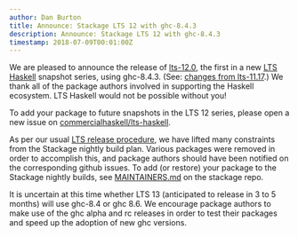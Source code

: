 ```yaml
---
author: Dan Burton
title: Announce: Stackage LTS 12 with ghc-8.4.3
description: Announce: Stackage LTS 12 with ghc-8.4.3
timestamp: 2018-07-09T00:01:00Z
---
```


We are pleased to announce the release of
[lts-12.0](https://www.stackage.org/lts-12.0),
the first in a new
[LTS Haskell](https://github.com/commercialhaskell/lts-haskell#readme)
snapshot series, using ghc-8.4.3.
(See: [changes from lts-11.17](https://www.stackage.org/diff/lts-11.17/lts-12.0).)
We thank all of the package authors involved in supporting
the Haskell ecosystem. LTS Haskell would not be possible without you!

To add your package to future snapshots in the LTS 12 series,
please open a new issue on
[commercialhaskell/lts-haskell](https://github.com/commercialhaskell/lts-haskell).

As per our usual
[LTS release procedure](https://github.com/commercialhaskell/stackage/blob/master/CURATORS.md#new-lts-major-bump),
we have lifted many constraints from the Stackage nightly build plan.
Various packages were removed in order to accomplish this,
and package authors should have been
notified on the corresponding github issues.
To add (or restore) your package to the Stackage nightly builds,
see [MAINTAINERS.md](https://github.com/commercialhaskell/stackage/blob/master/MAINTAINERS.md#adding-a-package) on the stackage repo.

It is uncertain at this time whether LTS 13
(anticipated to release in 3 to 5 months)
will use ghc-8.4 or ghc 8.6.
We encourage package authors to make use of the ghc
alpha and rc releases in order to test their packages
and speed up the adoption of new ghc versions.

